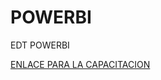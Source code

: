 # POWERBI
 EDT POWERBI

 <a href="https://meet.google.com/fer-zikj-mdy" target="xxx">ENLACE PARA LA CAPACITACION</a>
